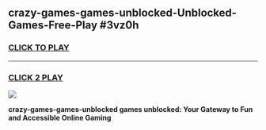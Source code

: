 
## crazy-games-games-unblocked-Unblocked-Games-Free-Play #3vz0h
<h3>
<a href="https://us.freeplayer.one?title=crazy-games-games-unblocked&ref=9M">CLICK TO PLAY</a></h3>
<hr>

<h3>
<a href="https://us.freeplayer.one?title=crazy-games-games-unblocked&ref=9M">CLICK 2 PLAY</a>
  
</h3>

<a href="https://us.freeplayer.one?title=crazy-games-games-unblocked&ref=9M"><img src="https://clearcache.store/games.png"></a>


**crazy-games-games-unblocked games unblocked: Your Gateway to Fun and Accessible Online Gaming**
